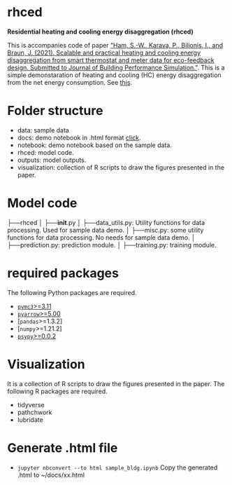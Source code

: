 # rhced

**Residential heating and cooling energy disaggregation (rhced)**

This is accompanies code of paper [“Ham, S.-W., Karava, P., Bilionis, I., and Braun, J. (2021). Scalable and practical heating and cooling energy disaggregation from smart thermostat and meter data for eco-feedback design. Submitted to Journal of Building Performance Simulation.”](https://dx.doi.org/). This is a simple demonstaration of heating and cooling (HC) energy disaggregation from the net energy consumption. See [this](https://ecosang.github.io/rhced/sample_bldg.html). 

# Folder structure
- data: sample data
- docs: demo notebook in .html format [click](https://ecosang.github.io/rhced/sample_bldg.html).
- notebook: demo notebook based on the sample data.
- rhced: model code.
- outputs: model outputs.
- visualization: collection of R scripts to draw the figures presented in the paper.

# Model code
├──rhced
│   ├──__init__.py
│   ├──data_utils.py: Utility functions for data processing. Used for sample data demo. 
│   ├──misc.py: some utility functions for data processing. No needs for sample data demo.
│   ├──prediction.py: prediction module.
│   ├──training.py: training module.

# required packages
The following Python packages are required.
- [`pymc3`>=3.11](https://github.com/pymc-devs/pymc3#installation)
- [`pyarrow`>=5.00](https://arrow.apache.org/docs/python/install.html)
- [`pandas`>=1.3.2]
- [`numpy`>=1.21.2]
- [`psypy`>=0.0.2](https://pypi.org/project/psypy/)

# Visualization

It is a collection of R scripts to draw the figures presented in the paper.
The following R packages are required.
- tidyverse
- pathchwork
- lubridate

# Generate .html file

- `jupyter nbconvert --to html sample_bldg.ipynb`
Copy the generated .html to ~/docs/xx.html